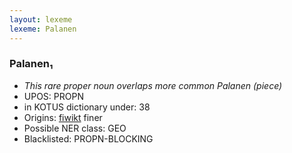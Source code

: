 ```yaml
---
layout: lexeme
lexeme: Palanen
---
```


###  Palanen₁

* _This rare proper noun overlaps more common *Palanen* (piece)_
* UPOS:  PROPN
* in KOTUS dictionary under:  38
* Origins: [fiwikt](https://fi.wiktionary.org/wiki/Palanen) finer 
* Possible NER class:  GEO
* Blacklisted:  PROPN-BLOCKING

